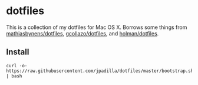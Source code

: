 # dotfiles

This is a collection of my dotfiles for Mac OS X. Borrows some things from [mathiasbynens/dotfiles](https://github.com/mathiasbynens/dotfiles), [gcollazo/dotfiles](https://github.com/gcollazo/dotfiles), and [holman/dotfiles](https://github.com/holman/dotfiles).

## Install

```
curl -o- https://raw.githubusercontent.com/jpadilla/dotfiles/master/bootstrap.sh | bash
```
